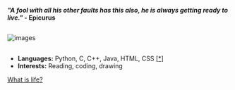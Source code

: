 ***"A fool with all his other faults has this also, he is always getting ready to live."* - Epicurus**
##
![images](https://github.com/user-attachments/assets/f50aab33-cd32-44e6-b844-4e48a07aec61)
##


- **Languages:** Python, C, C++, Java, HTML, CSS [[*]](https://github.com/pranavanand17/MindYourLanguage)
- **Interests:** Reading, coding, drawing

[What is life?](<https://imgur.com/a/WsMFfar>)


<!--!
**pranavanand17/pranavanand17** is a ✨ _special_ ✨ repository because its `README.md` (this file) appears on your GitHub profile.

Here are some ideas to get you started:

- 🔭 I’m currently working on ...
- 🌱 I’m currently learning ...
- 👯 I’m looking to collaborate on ...
- 🤔 I’m looking for help with ...
- 💬 Ask me about ...
- 📫 How to reach me: ...
- 😄 Pronouns: ...
- ⚡ Fun fact: ...
-->
